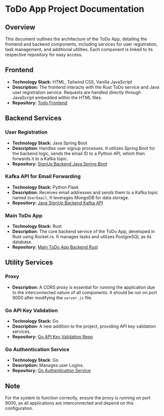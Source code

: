 # ToDo App Project Documentation

## Overview

This document outlines the architecture of the ToDo App, detailing the frontend and backend components, including services for user registration, task management, and additional utilities. Each component is linked to its respective repository for easy access.
 
## Frontend

- **Technology Stack:** HTML, Tailwind CSS, Vanilla JavaScript
- **Description:** The frontend interacts with the Rust ToDo service and Java user registration service. Requests are handled directly through JavaScript embedded within the HTML files.
- **Repository:** [Todo Frontend](https://github.com/Devesh-N/Todo-Frontend.git)

## Backend Services

### User Registration

- **Technology Stack:** Java Spring Boot
- **Description:** Handles user signup processes. It utilizes Spring Boot for the backend logic, sends the email ID to a Python API, which then forwards it to a Kafka topic.
- **Repository:** [SignUp Backend Java Spring Boot](https://github.com/Devesh-N/todo_register_java.git)

### Kafka API for Email Forwarding

- **Technology Stack:** Python Flask
- **Description:** Receives email addresses and sends them to a Kafka topic named `UserEmail`. It leverages MongoDB for data storage.
- **Repository:** [Java SignUp Backend Kafka API](https://github.com/Devesh-N/python_kafka_todo.git)

### Main ToDo App

- **Technology Stack:** Rust
- **Description:** The core backend service of the ToDo App, developed in Rust using Rocket.rs. It manages tasks and utilizes PostgreSQL as its database.
- **Repository:** [Main ToDo App Backend Rust](https://github.com/Devesh-N/rust-todo-app.git)

## Utility Services

### Proxy

- **Description:** A CORS proxy is essential for running the application due to the interconnected nature of all components. It should be run on port 9000 after modifying the `server.js` file.

### Go API Key Validation

- **Technology Stack:** Go
- **Description:** A new addition to the project, providing API key validation services.
- **Repository:** [Go API Key Validation Repo](https://github.com/Devesh-N/go-api-validation.git)

### Go Authentication Service

- **Technology Stack:** Go
- **Description:** Manages user Logins.
- **Repository:** [Go Authentication Service](https://github.com/Devesh-N/go_todo_main)    

## Note

For the system to function correctly, ensure the proxy is running on port 9000, as all applications are interconnected and depend on this configuration.
